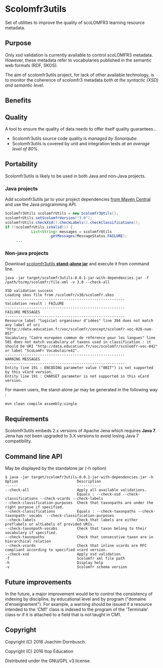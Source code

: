 # Scolomfr3utils
 Set of utilities to improve the quality of scoLOMFR3 learning resource metadata.

## Purpose

 Only xsd validation is currently available to control scoLOMFR3 metadata. However, these metadata refer to vocabularies published in the semantic web formats (RDF, SKOS).
 
 The aim of scolomfr3utils project, for lack of other available technology, is to monitor the coherence of scolomfr3 metadata *both at the syntactic (XSD) and semantic level*.
 
## Benefits

## Quality

A tool to ensure the quality of data needs to offer itself quality guarantees...
* Scolomfr3utils source code quality is *managed by Sonarqube*.
* Scolomfr3utils is covered by unit and integration tests *at an average level of 80%*.

## Portability
Scolomfr3utils is likely to be used in both Java and non-Java projects.

### Java projects

Add scolomfr3utils jar to your project dependencies [from Maven Central](http://search.maven.org/#search|ga|1|g%3A%22fr.apiscol.metadata%22) and use the Java programming API.

```java
Scolomfr3Utils scolomfrUtils = new Scolomfr3Utils();
scolomfrUtils.setScolomfrVersion("3.0");
scolomfrUtils.checkXsd().checkLabels().checkClassifications();
if (!scolomfrUtils.isValid()) {
			List<String> messages = scolomfrUtils
					.getMessages(MessageStatus.FAILURE);
     ...
```

### Non-java projects

Download [scolomfr3utils **stand-alone jar**](https://github.com/jdpro/scolomfr3utils/blob/master/etc/stand-alone-jar.zip?raw=true) and execute it from command line.

```shell
java -jar target/scolomfr3utils-0.0.1-jar-with-dependencies.jar -f /path/to/my/scolomfr/file.xml -v 3.0 --check-all
```

```shell
XSD validation success
Loading skos file from /scolomfr/v30/scolomfr.skos
-------------------------------------------------------
Validation result : FAILURE
-------------------------------------------------------
FAILURE MESSAGES
-------------------------------------------------------
Resource label "logiciel organiseur d’idées" line 394 does not match any label of uri "http://data.education.fr/voc/scolomfr/concept/scolomfr-voc-020-num-057"
Vocabulary "Cadre européen commun de référence pour les langues" line 501 does not match vocabulary of taxons used in classification : it should be URI "http://data.education.fr/voc/scolomfr/scolomfr-voc-042" or label "ScoLomFr Vocabulaire42".
-------------------------------------------------------
WARNING MESSAGES
-------------------------------------------------------
Entity line 191 : ENCODING parameter value ("8BIT") is not supported by this vCard version.
Entity line 191 : CHARSET parameter is not supported in this vCard version.
```
For maven users, the stand-alone jar may be generated in the following way :
```
mvn clean compile assembly:single
```
## Requirements

Scolomfr3utils embeds 2.x versions of Apache Jena which requires **Java 7**. Jena has not been upgraded to 3.X versions to avoid losing Java 7 compatibility.

## Command line API

May be displayed by the standalone jar (-h option)

```shell
$ java -jar target/scolomfr3utils-0.0.1-jar-with-dependencies.jar -h
Option                           Description                                   
------                           -----------                                   
--check-all                      Apply all available validations.              
                                 Equals : --check-xsd --check-classifications --check-vcards --check-labels                                
--check-classification-purposes  Check that taxonpaths are under the right purpose if specified.                                
--check-classifications          Equals : --check-taxonpaths --check-taxonpath- vocabs  --check-classification-purposes           
--check-labels                   Check that labels are either preflabels or altLabels of provided URIs.                                     
--check-taxonpath-vocabs         Check that taxon belong to their vocabulary if specified.                                  
--check-taxonpaths               Check that consecutive taxon are in hierarchical relation                       
--check-vcards                   Check that inline vcards are RFC compliant according to specified vcard version.                  
--check-xsd                      Apply xsd validation                          
-f                               Scolomfr xml file path                        
-h                               Display help                                  
-v                               Scolomfr schema version                       
```
## Future improvements

In the future, a major improvement would be to control the consistency of indexing by discipline, by educational level and by program ("domaine d'enseignement"). For example, a warning should be issued if a resource intended to the 'CM1' class is indexed to the program of the 'Terminale' class or if it is attached to a field that is not taught in CM1.

## Copyright

Copyright (C) 2016 Joachim Dornbusch.

Copyright (C) 2016 Itop Education

Distributed under the GNU/GPL v3 license.
